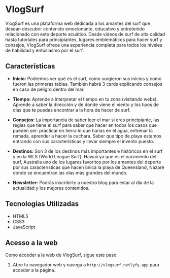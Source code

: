 # VlogSurf

VlogSurf es una plataforma web dedicada a los amantes del surf que desean descubrir contenido emocionante, educativo y entretenido relacionado con este deporte acuático. Desde videos de surf de alta calidad hasta tutoriales para principiantes, lugares emblemáticos para hacer surf y consejos, VlogSurf ofrece una experiencia completa para todos los niveles de habilidad y entusiasmo por el surf.

## Características

- **Inicio:** Podremos ver qué es el surf, como surgieron sus inicios y como fueron las primeras tablas. También habrá 3 cards explicando consejos en caso de peligro dentro del mar.

- **Tiempo:** Aprende a interpretar el tiempo en tu zona (visitando webs). Aprende a saber la dirección y de donde viene el viento y los tipos de olas que te puedes encontrar a la hora de hacer de surf.

- **Consejos:** La importancia de saber leer el mar si eres principiante, las reglas que tiene el surf para saber que hacer en todos los casos que pueden ser: prácticar en tierra lo que harías en el agua, entrenar la remada, aprender a hacer la cuchara. Saber que tipo de playa estamos entrando con sus características y llevar siempre el invento puesto.

- **Destinos:** Son 3 de los destinos más importantes e históricos en el surf y en la WLS (World League Surf). Hawaii ya que es el nacimiento del surf, Australia uno de los lugares favoritos por los amantes del deporte por sus características que hacen única la playa de Queensland, Nazaré donde se encuentran las olas más grandes del mundo.

- **Newsletter:** Podrás inscribirte a nuestro blog para estar al día de la actualidad y los mejores contenidos.

## Tecnologías Utilizadas

- HTML5
- CSS3
- JavaScript


## Acesso a la web

Como acceder a la web de VlogSurf, sigue este paso:

1. Abre tu navegador web y navega a `http://vlogsurf.netlyfy.app` para acceder a la página.


